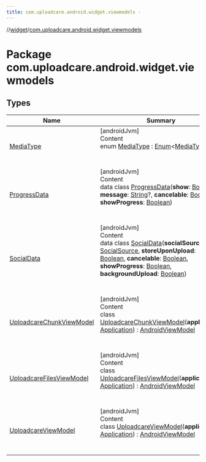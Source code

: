 ```yaml
---
title: com.uploadcare.android.widget.viewmodels -
---
```

//[widget](../index.md)/[com.uploadcare.android.widget.viewmodels](index.md)



# Package com.uploadcare.android.widget.viewmodels  


## Types  
  
|  Name|  Summary| 
|---|---|
| <a name="com.uploadcare.android.widget.viewmodels/MediaType///PointingToDeclaration/"></a>[MediaType](-media-type/index.md)| <a name="com.uploadcare.android.widget.viewmodels/MediaType///PointingToDeclaration/"></a>[androidJvm]  <br>Content  <br>enum [MediaType](-media-type/index.md) : [Enum](https://kotlinlang.org/api/latest/jvm/stdlib/kotlin/-enum/index.html)<[MediaType](-media-type/index.md)>   <br><br><br>
| <a name="com.uploadcare.android.widget.viewmodels/ProgressData///PointingToDeclaration/"></a>[ProgressData](-progress-data/index.md)| <a name="com.uploadcare.android.widget.viewmodels/ProgressData///PointingToDeclaration/"></a>[androidJvm]  <br>Content  <br>data class [ProgressData](-progress-data/index.md)(**show**: [Boolean](https://kotlinlang.org/api/latest/jvm/stdlib/kotlin/-boolean/index.html), **message**: [String](https://kotlinlang.org/api/latest/jvm/stdlib/kotlin/-string/index.html)?, **cancelable**: [Boolean](https://kotlinlang.org/api/latest/jvm/stdlib/kotlin/-boolean/index.html), **showProgress**: [Boolean](https://kotlinlang.org/api/latest/jvm/stdlib/kotlin/-boolean/index.html))  <br><br><br>
| <a name="com.uploadcare.android.widget.viewmodels/SocialData///PointingToDeclaration/"></a>[SocialData](-social-data/index.md)| <a name="com.uploadcare.android.widget.viewmodels/SocialData///PointingToDeclaration/"></a>[androidJvm]  <br>Content  <br>data class [SocialData](-social-data/index.md)(**socialSource**: [SocialSource](../com.uploadcare.android.widget.data/-social-source/index.md), **storeUponUpload**: [Boolean](https://kotlinlang.org/api/latest/jvm/stdlib/kotlin/-boolean/index.html), **cancelable**: [Boolean](https://kotlinlang.org/api/latest/jvm/stdlib/kotlin/-boolean/index.html), **showProgress**: [Boolean](https://kotlinlang.org/api/latest/jvm/stdlib/kotlin/-boolean/index.html), **backgroundUpload**: [Boolean](https://kotlinlang.org/api/latest/jvm/stdlib/kotlin/-boolean/index.html))  <br><br><br>
| <a name="com.uploadcare.android.widget.viewmodels/UploadcareChunkViewModel///PointingToDeclaration/"></a>[UploadcareChunkViewModel](-uploadcare-chunk-view-model/index.md)| <a name="com.uploadcare.android.widget.viewmodels/UploadcareChunkViewModel///PointingToDeclaration/"></a>[androidJvm]  <br>Content  <br>class [UploadcareChunkViewModel](-uploadcare-chunk-view-model/index.md)(**application**: [Application](https://developer.android.com/reference/kotlin/android/app/Application.html)) : [AndroidViewModel](https://developer.android.com/reference/kotlin/androidx/lifecycle/AndroidViewModel.html)  <br><br><br>
| <a name="com.uploadcare.android.widget.viewmodels/UploadcareFilesViewModel///PointingToDeclaration/"></a>[UploadcareFilesViewModel](-uploadcare-files-view-model/index.md)| <a name="com.uploadcare.android.widget.viewmodels/UploadcareFilesViewModel///PointingToDeclaration/"></a>[androidJvm]  <br>Content  <br>class [UploadcareFilesViewModel](-uploadcare-files-view-model/index.md)(**application**: [Application](https://developer.android.com/reference/kotlin/android/app/Application.html)) : [AndroidViewModel](https://developer.android.com/reference/kotlin/androidx/lifecycle/AndroidViewModel.html)  <br><br><br>
| <a name="com.uploadcare.android.widget.viewmodels/UploadcareViewModel///PointingToDeclaration/"></a>[UploadcareViewModel](-uploadcare-view-model/index.md)| <a name="com.uploadcare.android.widget.viewmodels/UploadcareViewModel///PointingToDeclaration/"></a>[androidJvm]  <br>Content  <br>class [UploadcareViewModel](-uploadcare-view-model/index.md)(**application**: [Application](https://developer.android.com/reference/kotlin/android/app/Application.html)) : [AndroidViewModel](https://developer.android.com/reference/kotlin/androidx/lifecycle/AndroidViewModel.html)  <br><br><br>

